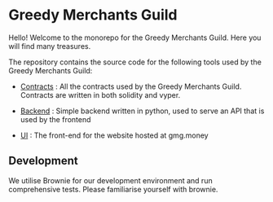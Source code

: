 # Greedy Merchants Guild

Hello! Welcome to the monorepo for the Greedy Merchants Guild. Here you will find many treasures.

The repository contains the source code for the following tools used by the Greedy Merchants Guild:

- [Contracts](contracts) : All the contracts used by the Greedy Merchants Guild. Contracts are written in both solidity and vyper.

- [Backend](backend) : Simple backend written in python, used to serve an API that is used by the frontend

- [UI](ui) : The front-end for the website hosted at gmg.money

## Development

We utilise Brownie for our development environment and run comprehensive tests. Please familiarise yourself with brownie.
